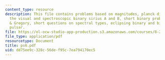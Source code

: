 ```yaml
---
content_type: resource
description: This file contains problems based on magnitudes, planck distribution,
  the visual and spectroscopic binary sirius A and B, short binary problems from Zeilik
  & Gregory, short questions on spectral types, eclipsing binary and binary radio
  pulsar.
file: https://ol-ocw-studio-app-production.s3.amazonaws.com/courses/8-282j-introduction-to-astronomy-spring-2006/dd75ee9c328c56def95c7ea794170ec5_ps6.pdf
file_type: application/pdf
resourcetype: Document
title: ps6.pdf
uid: dd75ee9c-328c-56de-f95c-7ea794170ec5
---
```

